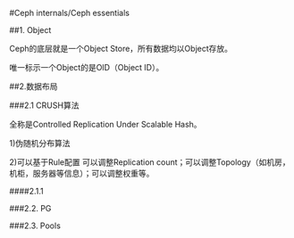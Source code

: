 #Ceph internals/Ceph essentials

##1. Object

Ceph的底层就是一个Object Store，所有数据均以Object存放。

唯一标示一个Object的是OID（Object ID）。

##2.数据布局

###2.1 CRUSH算法

全称是Controlled Replication Under Scalable Hash。

1)伪随机分布算法
 
2)可以基于Rule配置
  可以调整Replication count；可以调整Topology（如机房，机柜，服务器等信息）；可以调整权重等。

####2.1.1 

###2.2. PG

###2.3. Pools

